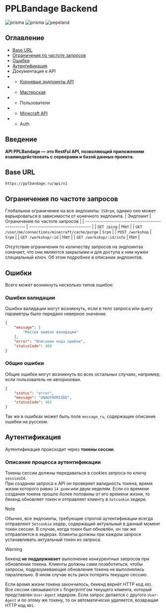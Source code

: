 # PPLBandage Backend
<p align="left">
    <img src="https://made-with.prisma.io/indigo.svg" alt='prisma'></img> 
    <img src="https://img.shields.io/endpoint?url=https%3A%2F%2Fghloc.vercel.app%2Fapi%2FPPLBandage%2FPPLBandage_Backend%2Fbadge%3Ffilter%3D.ts%24%2C.tsx%24%2C.css%24" alt='prisma'></img> 
    <img src="https://andcool.ru/static/badges/made-for-ppl.svg" alt='pepeland'></img> 
</p>

## Оглавление
- [Base URL](#base-url)
- [Ограничения по частоте запросов](#ограничения-по-частоте-запросов)
- [Ошибки](#ошибки)
- [Аутентификация](#аутентификация)
- Документация к API
- - [Корневые эндпоинты API](/docs/mainRoute.md)
- - [Мастерская](/docs/workshop.md)
- - Пользователи
- - [Minecraft API](/docs/minecraft.md)
- - Auth

## Введение
**API PPLBandage — это RestFul API, позволяющий приложениям взаимодействовать с серверами и базой данных проекта.**  

## Base URL
`https://pplbandage.ru/api/v1`

## Ограничения по частоте запросов
Глобальное ограничение на все эндпоинты: `150rpm`, однако оно может варьироваться в зависимости от конечного эндпоинта.
| Эндпоинт                                         | Ограничение по частоте запросов |
| ------------------------------------------------ | ------------------------------- |
| `GET /ping`                                      | Нет                             |
| `GET /user/me/connections/minecraft/cache/purge` | `5rpm`                          |
| `POST /workshop`                                 | `5rpm`                          |
| `GET /workshop/:id`                              | Нет                             |
| `GET /workshop/:id/info`                         | Нет                             |

Отсутствие ограничения по количеству запросов на эндпоинтах означает, что они являются закрытыми и для доступа к ним нужен специальный ключ. Об этом подробнее в описании эндпоинтов.

## Ошибки
Всего может возникнуть несколько типов ошибок:
### Ошибки валидации
Ошибки валидации могут возникнуть, если в тело запроса или query параметры было передано неверное значение.
```json
{
    "message": [
        "Массив ошибок валидации"
    ],
    "error": "Описание кода ошибки",
    "statusCode": 400
}
```

### Общие ошибки
Общие ошибки могут возникнуть во всех остальных случаях, например, если пользователь не авторизован.
```json
{
    "status": "error",
    "message": "UNAUTHORIZED",
    "statusCode": 401
}
```
Так же в ошибках может быть поле `message_ru`, содержащее описание ошибки на русском.

## Аутентификация
Аутентификация происходит через **токены сессии**. 
### Описание процесса аутентификации
Токены сессии должны передаваться в cookies запроса по ключу `sessionId`.  
При создании запроса к API он проверяет валидность токена, время жизни которого равно `14 дням` или двум неделям. Если со времени создания токена прошло более половины от его времени жизни, то бекенд обновляет токен и отправляет клиенту в `Setcookie` хедере.
> [!NOTE]
> Обычно, все эндпоинты, требующие строгой аутентификации всегда отправляют `Setcookie` хедер, содержащий актуальный в данный момент токен сессии. В случае, когда токен был обновлён, он так же отправляется в хедерах. Клиенты должны при каждом запросе устанавливать актуальный токен из запроса.

> [!WARNING]
> Бекенд **не поддерживает** выполнение конкурентных запросов при обновлении токена. Клиенты должны сами позаботиться, чтобы запросы, подразумевающие обновление токена не выполнялись параллельно. В ином случае есть риск потерять текущую сессию.

Если время жизни токена закончилось, бекенд вернёт HTTP код `401`.  
Все сессии связываются с fingerprint'ом текущего клиента, который представлен `User-Agent` хедером. Если запрос делается с другого `User-Agent` и по этому же токену, то он автоматически удаляется, возвращая HTTP код `401`.